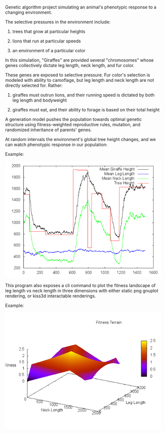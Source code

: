 Genetic algorithm project simulating an animal's phenotypic response to
a changing environment.

The selective pressures in the environment include:

1) trees that grow at particular heights

2) lions that run at particular speeds

3) an environment of a particular color


In this simulation, "Giraffes" are provided several "chromosomes"
whose genes collectively dictate leg length, neck length, and fur color.

These genes are exposed to selective pressure. Fur color's selection is modeled
with ability to camoflage, but leg length and neck length are not directly selected
for. Rather:

1) giraffes must outrun lions, and their running speed is dictated by both leg
   length and bodyweight

2) giraffes must eat, and their ability to forage is based on their total height

A generation model pushes the population towards optimal genetic structure using
fitness-weighted reproductive rules, mutation, and randomized inheritance
of parents' genes.

At random intervals the environment's global tree height changes, and we can
watch phenotypic response in our population:

Example:

![1500 Generations](example.png "1500 Generations")


This program also exposes a cli command to plot the fitness landscape
of leg length vs neck length in three dimensions with either static png
gnuplot rendering, or kiss3d interactable renderings.

Example:

![Fitness Landscape](fitness_landscape.png "Fitness Landscape")
